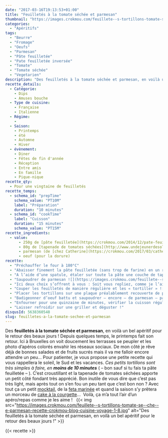 ```yaml
---
date: "2017-03-16T19:13:53+01:00"
title: "Feuilletés à la tomate séchée et parmesan"
thumbnail: "https://images.crokmou.com/feuillete--s-tortillons-tomate-se--che--e-parmesan-recette-crokmou-blog-cuisine-voyage-1-9.jpg"
categories:
  - "Apéritifs"
tags:
  - "Beurre"
  - "Fromage"
  - "Oeufs"
  - "Parmesan"
  - "Pâte feuilletée"
  - "Pate feuilletée inversée"
  - "Tomate"
  - "Tomate séchée"
  - "Vegetarien"
description: "Des feuilletés à la tomate séchée et parmesan, en voilà un bel apéritif pour le retour des beaux jours ! Depuis quelques temps, le printemps fait..."
recette_details:
  - Catégorie:
    - Dips
    - Amuses bouche
  - Type de cuisine:
    - Française
    - Italienne
  - Régime:
    -
  - Saison:
    - Printemps
    - été
    - Automne
    - Hiver
  - évènement:
    - Diner
    - Fêtes de fin d'année
    - Réception
    - Entre amis
    - En famille
    - Pique-nique
recette_qty:
  - Pour une vingtaine de feuilletés
recette_temps:
  - schema_id: "prepTime"
    schema_value: "PT10M"
    label: "Préparation"
    duration: "10 minutes"
  - schema_id: "cookTime"
    label: "Cuisson"
    duration: "15 minutes"
    schema_value: "PT15M"
recette_ingredients:
  - value:
      - 250g de [pâte feuilletée](https://crokmou.com/2014/12/pate-feuilletee-inversee-de-pierre-herme)
      - 80g de [tapenade de tomates séchées](http://www.undejeunerdesoleil.com/2016/04/pesto-rouge-tomates-sechees.html?m=1)
      - parmesan (de [chez Catherine](https://crokmou.com/2017/03/catherine-fromagerie-a-bruxelles) pour moi)
      - oeuf (pour la dorure)
recette:
  - "Préchauffer le four à 180°C"
  - "Abaisser finement la pâte feuilletée (sans trop de farine) en un rectangle ![](https://images.crokmou.com/feuillete--s-tortillons-tomate-se--che--e-parmesan-recette-crokmou-blog-cuisine-voyage-1.jpg)"
  - "A l’aide d’une spatule, étaler sur toute la pâte une couche de tapenade à la tomate séchée ![](https://images.crokmou.com/feuillete--s-tortillons-tomate-se--che--e-parmesan-recette-crokmou-blog-cuisine-voyage-1-1.jpg)"
  - "Saupoudrer de parmesan ![](https://images.crokmou.com/feuillete--s-tortillons-tomate-se--che--e-parmesan-recette-crokmou-blog-cuisine-voyage-1-2.jpg)"
  - "Ici deux choix s’offrent à vous : Soit vous repliez, comme je l’ai fait, soit vous laissez telle quelle et vous aurez de plus grands tortillons ![](https://images.crokmou.com/feuillete--s-tortillons-tomate-se--che--e-parmesan-recette-crokmou-blog-cuisine-voyage-1-3.jpg)"
  - "Couper les feuilletés de manière régulière et les « tortiller » ![](https://images.crokmou.com/feuillete--s-tortillons-tomate-se--che--e-parmesan-recette-crokmou-blog-cuisine-voyage-1-4.jpg)"
  - "Placer les tortillons sur une plaque préalablement recouverte de papier sulfurisé ![](https://images.crokmou.com/feuillete--s-tortillons-tomate-se--che--e-parmesan-recette-crokmou-blog-cuisine-voyage-1-6.jpg)"
  - "Badigeonner d’oeuf battu et saupoudrer – encore – de parmesan – parce qu’il n’y en a jamais trop –"
  - "Enfourner pour une quinzaine de minutes, vérifier la cuisson régulièrement"
  - "Laisser refroidir sur une griller et déguster !"
disqusId: 5638360548
slug: feuilletes-a-la-tomate-sechee-et-parmesan
---
```


Des **feuilletés à la tomate séchée et parmesan**, en voilà un bel apéritif pour le retour des beaux jours ! Depuis quelques temps, le printemps fait son retour. Ici à Bruxelles on voit doucement les terrasses se peupler et les photo d’apéros colorés envahir les réseaux sociaux. De mon côté je rêve déjà de bonnes salades et de fruits sucrés mais il va me falloir encore attendre un peu… Pour patienter, je vous propose une petite recette qui vous rappellera le soleil, le Sud et les vacances. _Ces petits tortillons sont très simples à faire, en **moins de 10 minutes**_ ( – bon sauf si tu fais ta pâte feuilletée – ). C’est croustillant et la tapenade de tomates séchées apporte un petit côté fondant très apprécié. Bon inutile de vous dire que c’est pas très light, mais après tout on s’en fou un peu tant que c’est bon non ? Avec tout ça un petit [mocktail](https://crokmou.com/2014/06/mocktail-cocktail-sans-alcool), de la [feta marinée](https://crokmou.com/2014/06/feta-marinee) et quand la saison s’y prêtera un morceau de [cake à la courgette](https://crokmou.com/2015/04/cake-courgette-chevre-et-tomates-sechees)…  Voilà, ça m’a tout l’air d’un apéro/repas comme je les aime !   {{< img src="https://images.crokmou.com/feuillete--s-tortillons-tomate-se--che--e-parmesan-recette-crokmou-blog-cuisine-voyage-1-8.jpg" alt="Des feuilletés à la tomate séchée et parmesan, en voilà un bel apéritif pour le retour des beaux jours !" >}}  

{{< recette >}}
